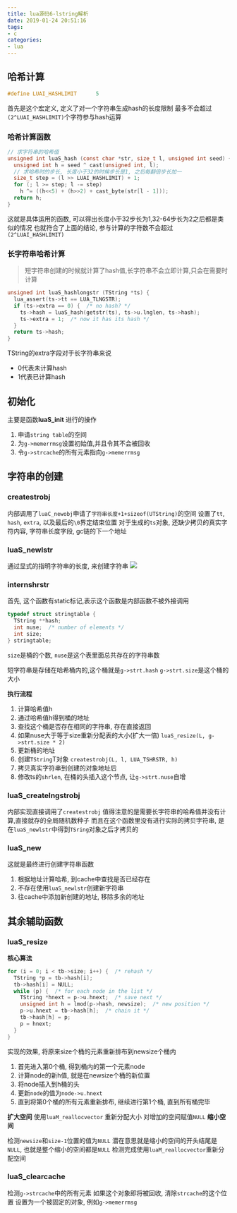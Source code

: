 ```yaml
---
title: lua源码6-lstring解析
date: 2019-01-24 20:51:16
tags:
- c
categories:
- lua
---
```


## 哈希计算
```c
#define LUAI_HASHLIMIT		5
```
首先是这个宏定义, 定义了对一个字符串生成hash的长度限制
最多不会超过`(2^LUAI_HASHLIMIT)`个字符参与hash运算

### 哈希计算函数

```c
// 求字符串的哈希值
unsigned int luaS_hash (const char *str, size_t l, unsigned int seed) {
  unsigned int h = seed ^ cast(unsigned int, l);
  // 求哈希时的步长, 长度小于32的时候步长是1, 之后每翻倍步长加一
  size_t step = (l >> LUAI_HASHLIMIT) + 1;
  for (; l >= step; l -= step)
    h ^= ((h<<5) + (h>>2) + cast_byte(str[l - 1]));
  return h;
}
```
这就是具体运用的函数, 可以得出长度小于32步长为1,32-64步长为2之后都是类似的情况
也就符合了上面的结论, 参与计算的字符数不会超过`(2^LUAI_HASHLIMIT)`


### 长字符串哈希计算
> 短字符串创建的时候就计算了hash值,长字符串不会立即计算,只会在需要时计算

```c
unsigned int luaS_hashlongstr (TString *ts) {
  lua_assert(ts->tt == LUA_TLNGSTR);
  if (ts->extra == 0) {  /* no hash? */
    ts->hash = luaS_hash(getstr(ts), ts->u.lnglen, ts->hash);
    ts->extra = 1;  /* now it has its hash */
  }
  return ts->hash;
}
```

TString的extra字段对于长字符串来说
* 0代表未计算hash
* 1代表已计算hash

## 初始化
主要是函数**luaS_init**
进行的操作
1. 申请`string table`的空间
2. 为`g->memerrmsg`设置初始值,并且令其不会被回收
3. 令`g->strcache`的所有元素指向`g->memerrmsg`


## 字符串的创建
### createstrobj
内部调用了`luaC_newobj`申请了`字符串长度+1+sizeof(UTString)`的空间
设置了`tt`, `hash`, `extra`, 以及最后的`\0`界定结束位置
对于生成的`ts`对象, 还缺少拷贝的真实字符内容, 字符串长度字段, gc链的下一个地址

### luaS_newlstr

通过显式的指明字符串的长度, 来创建字符串
![](http://evolution404.gitee.io/markdownimg/006tNc79ly1fzjuk2a9scj30br0kqt95.jpg)

### internshrstr

首先, 这个函数有static标记,表示这个函数是内部函数不被外接调用
```c
typedef struct stringtable {
  TString **hash;
  int nuse;  /* number of elements */
  int size;
} stringtable;
```
`size`是桶的个数, `nuse`是这个表里面总共存在的字符串数

短字符串是存储在哈希桶内的,这个桶就是`g->strt.hash`
`g->strt.size`是这个桶的大小

**执行流程**
1. 计算哈希值h
2. 通过哈希值h得到桶的地址
3. 查找这个桶是否存在相同的字符串, 存在直接返回
4. 如果nuse大于等于size重新分配表的大小(扩大一倍) `luaS_resize(L, g->strt.size * 2)`
5. 更新桶的地址
6. 创建`TString`T对象 `createstrobj(L, l, LUA_TSHRSTR, h)`
7. 拷贝真实字符串到创建的对象地址后
8. 修改ts的`shrlen`, 在桶的头插入这个节点, 让`g->strt.nuse`自增

### luaS_createlngstrobj
内部实现直接调用了`createstrobj`
值得注意的是需要长字符串的哈希值并没有计算,直接就存的全局随机数种子
而且在这个函数里没有进行实际的拷贝字符串, 是在`luaS_newlstr`中得到`TSring`对象之后才拷贝的

### luaS_new
这就是最终进行创建字符串函数
1. 根据地址计算哈希, 到cache中查找是否已经存在
2. 不存在使用`luaS_newlstr`创建新字符串
3. 往cache中添加新创建的地址, 移除多余的地址


## 其余辅助函数
### luaS_resize 
**核心算法**
```c
for (i = 0; i < tb->size; i++) {  /* rehash */
  TString *p = tb->hash[i];
  tb->hash[i] = NULL;
  while (p) {  /* for each node in the list */
    TString *hnext = p->u.hnext;  /* save next */
    unsigned int h = lmod(p->hash, newsize);  /* new position */
    p->u.hnext = tb->hash[h];  /* chain it */
    tb->hash[h] = p;
    p = hnext;
  }
}
```
实现的效果, 将原来size个桶的元素重新排布到newsize个桶内
1. 首先进入第0个桶, 得到桶内的第一个元素node
2. 计算node的新h值, 就是在newsize个桶的新位置
3. 将node插入到h桶的头
4. 更新`node`的值为`node->u.hnext`
5. 直到将第0个桶的所有元素重新排布, 继续进行第1个桶, 直到所有桶完毕

**扩大空间**
使用`luaM_reallocvector` 重新分配大小
对增加的空间赋值`NULL`
**缩小空间**

检测`newsize`和`size-1`位置的值为`NULL`
潜在意思就是缩小的空间的开头结尾是`NULL`, 也就是整个缩小的空间都是`NULL`
检测完成使用`luaM_reallocvector`重新分配空间

### luaS_clearcache
检测`g->strcache`中的所有元素
如果这个对象即将被回收, 清除`strcache`的这个位置
设置为一个被固定的对象, 例如`g->memerrmsg`
